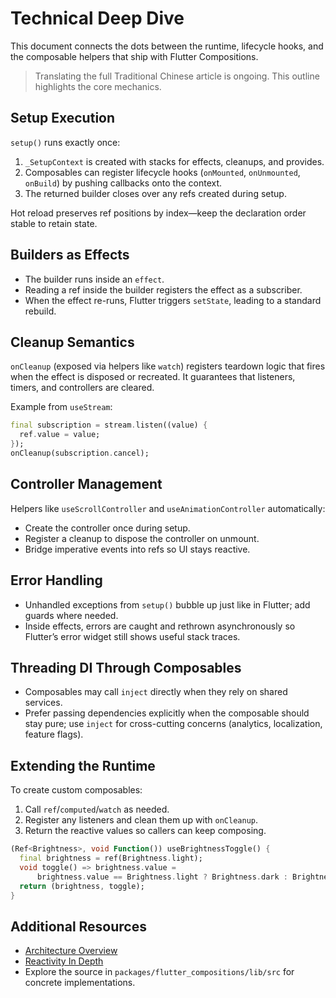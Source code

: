 # Technical Deep Dive

This document connects the dots between the runtime, lifecycle hooks, and the composable helpers that ship with Flutter Compositions.

> Translating the full Traditional Chinese article is ongoing. This outline highlights the core mechanics.

## Setup Execution

`setup()` runs exactly once:

1. `_SetupContext` is created with stacks for effects, cleanups, and provides.
2. Composables can register lifecycle hooks (`onMounted`, `onUnmounted`, `onBuild`) by pushing callbacks onto the context.
3. The returned builder closes over any refs created during setup.

Hot reload preserves ref positions by index—keep the declaration order stable to retain state.

## Builders as Effects

- The builder runs inside an `effect`.
- Reading a ref inside the builder registers the effect as a subscriber.
- When the effect re-runs, Flutter triggers `setState`, leading to a standard rebuild.

## Cleanup Semantics

`onCleanup` (exposed via helpers like `watch`) registers teardown logic that fires when the effect is disposed or recreated. It guarantees that listeners, timers, and controllers are cleared.

Example from `useStream`:

```dart
final subscription = stream.listen((value) {
  ref.value = value;
});
onCleanup(subscription.cancel);
```

## Controller Management

Helpers like `useScrollController` and `useAnimationController` automatically:

- Create the controller once during setup.
- Register a cleanup to dispose the controller on unmount.
- Bridge imperative events into refs so UI stays reactive.

## Error Handling

- Unhandled exceptions from `setup()` bubble up just like in Flutter; add guards where needed.
- Inside effects, errors are caught and rethrown asynchronously so Flutter’s error widget still shows useful stack traces.

## Threading DI Through Composables

- Composables may call `inject` directly when they rely on shared services.
- Prefer passing dependencies explicitly when the composable should stay pure; use `inject` for cross-cutting concerns (analytics, localization, feature flags).

## Extending the Runtime

To create custom composables:

1. Call `ref`/`computed`/`watch` as needed.
2. Register any listeners and clean them up with `onCleanup`.
3. Return the reactive values so callers can keep composing.

```dart
(Ref<Brightness>, void Function()) useBrightnessToggle() {
  final brightness = ref(Brightness.light);
  void toggle() => brightness.value =
      brightness.value == Brightness.light ? Brightness.dark : Brightness.light;
  return (brightness, toggle);
}
```

## Additional Resources

- [Architecture Overview](./architecture.md)
- [Reactivity In Depth](./reactivity-in-depth.md)
- Explore the source in `packages/flutter_compositions/lib/src` for concrete implementations.
